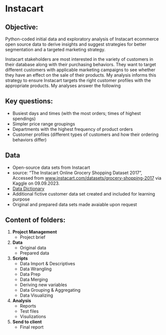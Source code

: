 # Instacart
## Objective: 
Python-coded initial data and exploratory analysis of Instacart ecommerce open source data to derive insights and suggest strategies for better segmentation and a targeted marketing strategy.

Instacart stakeholders are most interested in the variety of customers in their database along with their purchasing behaviors. They want to target different customers with applicable marketing campaigns to see whether they have an effect on the sale of their products. My analysis informs  this strategy to ensure Instacart targets the right customer profiles with the appropriate products. My analyses answer the following
## Key questions:
- Busiest days and times (with the most orders; times of highest spendings)
- Simpler price range groupings
- Departments with the highest frequency of product orders
- Customer profiles (different types of customers and how their ordering behaviors differ)

## Data
- Open-source data sets from Instacart
- source: “The Instacart Online Grocery Shopping Dataset 2017”, Accessed from www.instacart.com/datasets/grocery-shopping-2017 via Kaggle on 09.09.2023.
- [Data Dictionary](https://gist.github.com/jeremystan/c3b39d947d9b88b3ccff3147dbcf6c6b)
- Additional fictive customer data set created and included for learning purpose
- Original and prepared data sets made avaiable upon request

## Content of folders:
1. **Project Management**
   - Project brief
2. **Data**
   - Original data
   - Prepared data
3. **Scripts**
   - Data Import & Descriptives
   - Data Wrangling
   - Data Prep
   - Data Merging
   - Deriving new variables
   - Data Grouping & Aggregating
   - Data Visualizing
4. **Analysis**
   - Reports
   - Test files
   - Visulizations
5. **Send to client**
   - Final report
